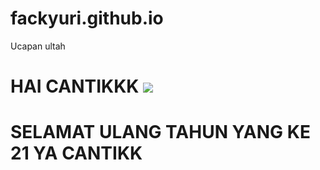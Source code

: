 # fackyuri.github.io
Ucapan ultah
<html>
<body>
          <h1>HAI CANTIKKK</h>
          <img src="https://media3.giphy.com/media/AHj0lQstZ9I9W/giphy.webp?cid=6c09b9524b4039e32ab3b4438ff1e2d1ca1aea9b7685983b&amp;rid=giphy.webp&amp;ct=g"></img> 
          <h1>SELAMAT ULANG TAHUN YANG KE 21 YA CANTIKK</h>


</body>

</html>

